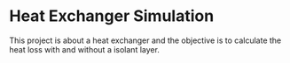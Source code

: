 # Heat Exchanger Simulation

This project is about a heat exchanger and the objective is to calculate the heat loss with and without a isolant layer.
